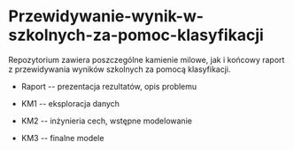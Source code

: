 # Przewidywanie-wynik-w-szkolnych-za-pomoc-klasyfikacji

Repozytorium zawiera poszczególne kamienie milowe, jak i końcowy raport z przewidywania wyników szkolnych za pomocą klasyfikacji.


* Raport -- prezentacja rezultatów, opis problemu

* KM1 -- eksploracja danych

* KM2 -- inżynieria cech, wstępne modelowanie

* KM3 -- finalne modele